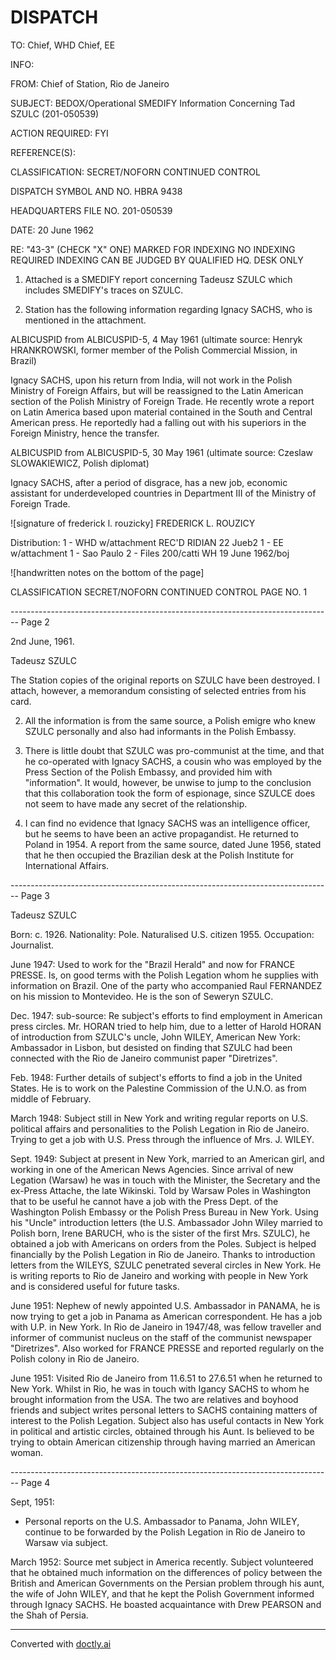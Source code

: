 # DISPATCH

TO:
Chief, WHD
Chief, EE

INFO:

FROM:
Chief of Station, Rio de Janeiro

SUBJECT:
BEDOX/Operational
SMEDIFY Information Concerning
Tad SZULC (201-050539)

ACTION REQUIRED:
FYI

REFERENCE(S):

CLASSIFICATION:
SECRET/NOFORN
CONTINUED CONTROL

DISPATCH SYMBOL AND NO.
HBRA 9438

HEADQUARTERS FILE NO.
201-050539

DATE:
20 June 1962

RE: "43-3" (CHECK "X" ONE)
MARKED FOR INDEXING
NO INDEXING REQUIRED
INDEXING CAN BE JUDGED
BY QUALIFIED HQ. DESK ONLY

1. Attached is a SMEDIFY report concerning Tadeusz SZULC
   which includes SMEDIFY's traces on SZULC.

2. Station has the following information regarding Ignacy
   SACHS, who is mentioned in the attachment.

ALBICUSPID from ALBICUSPID-5, 4 May 1961 (ultimate source:
Henryk HRANKROWSKI, former member of the Polish Commercial
Mission, in Brazil)

Ignacy SACHS, upon his return from India, will not
work in the Polish Ministry of Foreign Affairs, but will
be reassigned to the Latin American section of the Polish
Ministry of Foreign Trade. He recently wrote a report on
Latin America based upon material contained in the South
and Central American press. He reportedly had a falling
out with his superiors in the Foreign Ministry, hence the
transfer.

ALBICUSPID from ALBICUSPID-5, 30 May 1961 (ultimate source:
Czeslaw SLOWAKIEWICZ, Polish diplomat)

Ignacy SACHS, after a period of disgrace, has a new
job, economic assistant for underdeveloped countries in
Department III of the Ministry of Foreign Trade.

![signature of frederick l. rouzicky]
FREDERICK L. ROUZICY

Distribution:
1 - WHD w/attachment REC'D RIDIAN 22 Jueb2
1 - EE w/attachment
1 - Sao Paulo
2 - Files
200/catti WH
19 June 1962/boj

![handwritten notes on the bottom of the page]

CLASSIFICATION
SECRET/NOFORN
CONTINUED CONTROL
PAGE NO.
1


-------------------------------------------------------------------------------- Page 2

2nd June, 1961.

Tadeusz SZULC

The Station copies of the original reports on SZULC have been destroyed. I attach, however, a memorandum consisting of selected entries from his card.

2. All the information is from the same source, a Polish emigre who knew SZULC personally and also had informants in the Polish Embassy.

3. There is little doubt that SZULC was pro-communist at the time, and that he co-operated with Ignacy SACHS, a cousin who was employed by the Press Section of the Polish Embassy, and provided him with "information". It would, however, be unwise to jump to the conclusion that this collaboration took the form of espionage, since SZULCE does not seem to have made any secret of the relationship.

4. I can find no evidence that Ignacy SACHS was an intelligence officer, but he seems to have been an active propagandist. He returned to Poland in 1954. A report from the same source, dated June 1956, stated that he then occupied the Brazilian desk at the Polish Institute for International Affairs.


-------------------------------------------------------------------------------- Page 3

Tadeusz SZULC

Born: c. 1926.
Nationality: Pole. Naturalised U.S. citizen 1955.
Occupation: Journalist.

June 1947:
Used to work for the "Brazil Herald" and now for FRANCE PRESSE. Is, on good terms with the Polish Legation whom he supplies with information on Brazil. One of the party who accompanied Raul FERNANDEZ on his mission to Montevideo. He is the son of Seweryn SZULC.

Dec. 1947:
sub-source:
Re subject's efforts to find employment in American press circles. Mr. HORAN tried to help him, due to a letter of
Harold HORAN of introduction from SZULC's uncle, John WILEY, American
New York:
Ambassador in Lisbon, but desisted on finding that SZULC had been connected with the Rio de Janeiro communist paper "Diretrizes".

Feb. 1948:
Further details of subject's efforts to find a job in the United States. He is to work on the Palestine Commission of the U.N.O. as from middle of February.

March 1948:
Subject still in New York and writing regular reports on U.S. political affairs and personalities to the Polish Legation in Rio de Janeiro. Trying to get a job with U.S. Press through the influence of Mrs. J. WILEY.

Sept. 1949:
Subject at present in New York, married to an American girl, and working in one of the American News Agencies. Since arrival of new Legation (Warsaw) he was in touch with the Minister, the Secretary and the ex-Press Attache, the late Wikinski. Told by Warsaw Poles in Washington that to be useful he cannot have a job with the Press Dept. of the Washington Polish Embassy or the Polish Press Bureau in New York. Using his "Uncle" introduction letters (the U.S. Ambassador John Wiley married to Polish born, Irene BARUCH, who is the sister of the first Mrs. SZULC), he obtained a job with Americans on orders from the Poles. Subject is helped financially by the Polish Legation in Rio de Janeiro. Thanks to introduction letters from the WILEYS, SZULC penetrated several circles in New York. He is writing reports to Rio de Janeiro and working with people in New York and is considered useful for future tasks.

June 1951:
Nephew of newly appointed U.S. Ambassador in PANAMA, he is now trying to get a job in Panama as American correspondent. He has a job with U.P. in New York. In Rio de Janeiro in 1947/48, was fellow traveller and informer of communist nucleus on the staff of the communist newspaper "Diretrizes". Also worked for FRANCE PRESSE and reported regularly on the Polish colony in Rio de Janeiro.

June 1951:
Visited Rio de Janeiro from 11.6.51 to 27.6.51 when he returned to New York. Whilst in Rio, he was in touch with Igancy SACHS to whom he brought information from the USA. The two are relatives and boyhood friends and subject writes personal letters to SACHS containing matters of interest to the Polish Legation. Subject also has useful contacts in New York in political and artistic circles, obtained through his Aunt. Is believed to be trying to obtain American citizenship through having married an American woman.


-------------------------------------------------------------------------------- Page 4

Sept, 1951:
* Personal reports on the U.S. Ambassador to Panama, John WILEY, continue to be forwarded by the Polish Legation in Rio de Janeiro to Warsaw via subject.

March 1952:
Source met subject in America recently. Subject volunteered that he obtained much information on the differences of policy between the British and American Governments on the Persian problem through his aunt, the wife of John WILEY, and that he kept the Polish Government informed through Ignacy SACHS. He boasted acquaintance with Drew PEARSON and the Shah of Persia.


---
Converted with [doctly.ai](https://doctly.ai)